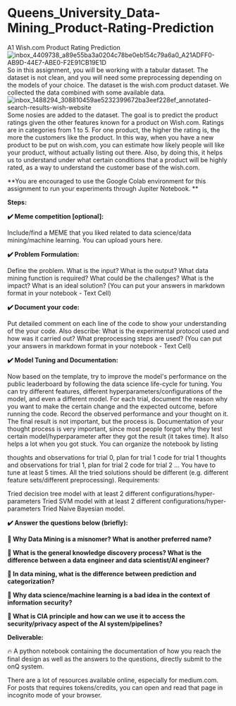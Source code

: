 # Queens_University_Data-Mining_Product-Rating-Prediction
A1 Wish.com Product Rating Prediction
![inbox_4409738_a89e55ba3a0204c78be0eb154c79a6a0_A21ADFF0-AB9D-44E7-ABE0-F2E91CB19E1D](https://github.com/Bilal-Elhlwany/Queens_University_Data-Mining_Product-Rating-Prediction/assets/100938358/e7cd75a2-726d-4935-a71e-444c532e5e37)
So in this assignment, you will be working with a tabular dataset. The dataset is not clean, and you will need some preprocessing depending on the models of your choice. The dataset is the wish.com product dataset. We collected the data combined with some available data.
![inbox_1488294_308810459ae5232399672ba3eef228ef_annotated-search-results-wish-website](https://github.com/Bilal-Elhlwany/Queens_University_Data-Mining_Product-Rating-Prediction/assets/100938358/dbc9a4ad-e218-4b8f-8185-7b3ab6567f6e)
Some nosies are added to the dataset. The goal is to predict the product ratings given the other features known for a product on Wish.com. Ratings are in categories from 1 to 5. For one product, the higher the rating is, the more the customers like the product. In this way, when you have a new product to be put on wish.com, you can estimate how likely people will like your product, without actually listing out there. Also, by doing this, it helps us to understand under what certain conditions that a product will be highly rated, as a way to understand the customer base of the wish.com.

**You are encouraged to use the Google Colab environment for this assignment to run your experiments through Jupiter Notebook.
**

**Steps:**

**✔️ Meme competition [optional]:**

Include/find a MEME that you liked related to data science/data mining/machine learning. You can upload yours here.

**✔️ Problem Formulation:**

Define the problem. What is the input? What is the output? What data mining function is required? What could be the challenges? What is the impact? What is an ideal solution?
(You can put your answers in markdown format in your notebook - Text Cell)

**✔️ Document your code:**

Put detailed comment on each line of the code to show your understanding of the your code. Also describe: What is the experimental protocol used and how was it carried out? What preprocessing steps are used?
(You can put your answers in markdown format in your notebook - Text Cell)

**✔️ Model Tuning and Documentation:**

Now based on the template, try to improve the model's performance on the public leaderboard by following the data science life-cycle for tuning. You can try different features, different hyperparameters/configurations of the model, and even a different model. For each trial, document the reason why you want to make the certain change and the expected outcome, before running the code. Record the observed performance and your thought on it. The final result is not important, but the process is. Documentation of your thought process is very important, since most people forgot why they test certain model/hyperparameter after they got the result (it takes time). It also helps a lot when you got stuck. You can organize the notebook by listing

thoughts and observations for trial 0, plan for trial 1
code for trial 1
thoughts and observations for trial 1, plan for trial 2
code for trial 2
…
You have to tune at least 5 times. All the tried solutions should be different (e.g. different feature sets/different preprocessing). Requirements:

Tried decision tree model with at least 2 different configurations/hyper-parameters
Tried SVM model with at least 2 different configurations/hyper-parameters
Tried Naive Bayesian model.

**✔️ Answer the questions below (briefly):**

**🌈 Why Data Mining is a misnomer? What is another preferred name?**

**🌈 What is the general knowledge discovery process? What is the difference between a data engineer and data scientist/AI engineer?**

**🌈 In data mining, what is the difference between prediction and categorization?**

**🌈 Why data science/machine learning is a bad idea in the context of information security?**

**🌈 What is CIA principle and how can we use it to access the security/privacy aspect of the AI system/pipelines?**


**Deliverable:**

🔥 A python notebook containing the documentation of how you reach the final design as well as the answers to the questions, directly submit to the onQ system.

There are a lot of resources available online, especially for medium.com. For posts that requires tokens/credits, you can open and read that page in incognito mode of your browser.
